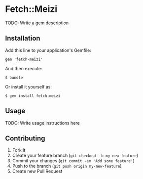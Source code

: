 # Fetch::Meizi

TODO: Write a gem description

## Installation

Add this line to your application's Gemfile:

    gem 'fetch-meizi'

And then execute:

    $ bundle

Or install it yourself as:

    $ gem install fetch-meizi

## Usage

TODO: Write usage instructions here

## Contributing

1. Fork it
2. Create your feature branch (`git checkout -b my-new-feature`)
3. Commit your changes (`git commit -am 'Add some feature'`)
4. Push to the branch (`git push origin my-new-feature`)
5. Create new Pull Request
